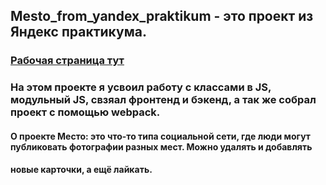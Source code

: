 ## Mesto_from_yandex_praktikum - это проект из Яндекс практикума. 
### [Рабочая страница тут](https://muratbyazrov.github.io/Mesto_from_yandex_praktikum/)
### На этом проекте я усвоил работу с классами в JS, модульный JS, свзяал фронтенд и бэкенд, а так же собрал проект с помощью webpack.
#### О проекте Место: это что-то типа социальной сети, где люди могут публиковать фотографии разных мест. Можно удалять и добавлять 
#### новые карточки, а ещё лайкать.

